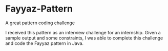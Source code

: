 # Fayyaz-Pattern
A great pattern coding challenge

I received this pattern as an interview challenge for an internship. Given a sample output and some constraints, I was able to complete this challenge and code the Fayyaz pattern in Java.
